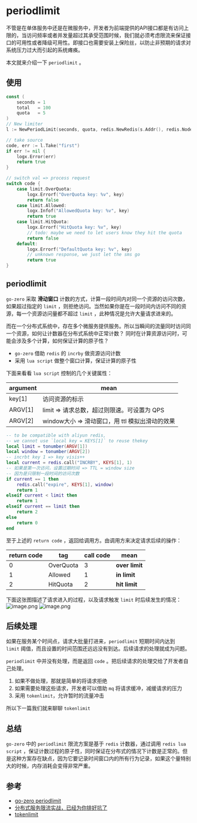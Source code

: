 # periodlimit

不管是在单体服务中还是在微服务中，开发者为前端提供的API接口都是有访问上限的，当访问频率或者并发量超过其承受范围时候，我们就必须考虑限流来保证接口的可用性或者降级可用性。即接口也需要安装上保险丝，以防止非预期的请求对系统压力过大而引起的系统瘫痪。


本文就来介绍一下 `periodlimit` 。
## 使用
```go
const (
    seconds = 1
    total   = 100
    quota   = 5
)
// New limiter
l := NewPeriodLimit(seconds, quota, redis.NewRedis(s.Addr(), redis.NodeType), "periodlimit")

// take source
code, err := l.Take("first")
if err != nil {
    logx.Error(err)
    return true
}

// switch val => process request
switch code {
	case limit.OverQuota:
		logx.Errorf("OverQuota key: %v", key)
		return false
	case limit.Allowed:
		logx.Infof("AllowedQuota key: %v", key)
		return true
	case limit.HitQuota:
		logx.Errorf("HitQuota key: %v", key)
		// todo: maybe we need to let users know they hit the quota
		return false
	default:
		logx.Errorf("DefaultQuota key: %v", key)
		// unknown response, we just let the sms go
    	return true
}
```
## periodlimit


`go-zero` 采取 **滑动窗口** 计数的方式，计算一段时间内对同一个资源的访问次数，如果超过指定的 `limit` ，则拒绝访问。当然如果你是在一段时间内访问不同的资源，每一个资源访问量都不超过 `limit` ，此种情况是允许大量请求进来的。


而在一个分布式系统中，存在多个微服务提供服务。所以当瞬间的流量同时访问同一个资源，如何让计数器在分布式系统中正常计数？ 同时在计算资源访问时，可能会涉及多个计算，如何保证计算的原子性？


- `go-zero` 借助 `redis` 的 `incrby` 做资源访问计数
- 采用 `lua script` 做整个窗口计算，保证计算的原子性



下面来看看 `lua script` 控制的几个关键属性：

| **argument** | **mean** |
| --- | --- |
| key[1] | 访问资源的标示 |
| ARGV[1] | limit => 请求总数，超过则限速。可设置为 QPS |
| ARGV[2] | window大小 => 滑动窗口，用 ttl 模拟出滑动的效果 |

```lua
-- to be compatible with aliyun redis, 
-- we cannot use `local key = KEYS[1]` to reuse thekey
local limit = tonumber(ARGV[1])
local window = tonumber(ARGV[2])
-- incrbt key 1 => key visis++
local current = redis.call("INCRBY", KEYS[1], 1)
-- 如果是第一次访问，设置过期时间 => TTL = window size
-- 因为是只限制一段时间的访问次数
if current == 1 then
    redis.call("expire", KEYS[1], window)
    return 1
elseif current < limit then
    return 1
elseif current == limit then
    return 2
else
    return 0
end
```
至于上述的 `return code` ，返回给调用方。由调用方来决定请求后续的操作：

| **return code** | **tag** | call code | **mean** |
| --- | --- | --- | --- |
| 0 | OverQuota | 3 | **over limit** |
| 1 | Allowed | 1 | **in limit** |
| 2 | HitQuota | 2 | **hit limit** |

下面这张图描述了请求进入的过程，以及请求触发 `limit` 时后续发生的情况：
![image.png](https://cdn.nlark.com/yuque/0/2020/png/261626/1605430483430-92415ed3-e88f-487d-8fd6-8c58a9abe334.png#align=left&display=inline&height=524&margin=%5Bobject%20Object%5D&name=image.png&originHeight=524&originWidth=1051&size=90836&status=done&style=none&width=1051)
![image.png](https://cdn.nlark.com/yuque/0/2020/png/261626/1605495120249-f6b05ac2-7090-47b0-a3c0-da50df6206dd.png#align=left&display=inline&height=557&margin=%5Bobject%20Object%5D&name=image.png&originHeight=557&originWidth=456&size=53785&status=done&style=none&width=456)
## 后续处理


如果在服务某个时间点，请求大批量打进来，`periodlimit` 短期时间内达到 `limit` 阈值，而且设置的时间范围还远远没有到达。后续请求的处理就成为问题。


`periodlimit` 中并没有处理，而是返回 `code` 。把后续请求的处理交给了开发者自己处理。


1. 如果不做处理，那就是简单的将请求拒绝
1. 如果需要处理这些请求，开发者可以借助 `mq` 将请求缓冲，减缓请求的压力
1. 采用 `tokenlimit`，允许暂时的流量冲击



所以下一篇我们就来聊聊 `tokenlimit`


## 总结
`go-zero` 中的 `periodlimit` 限流方案是基于 `redis` 计数器，通过调用 `redis lua script` ，保证计数过程的原子性，同时保证在分布式的情况下计数是正常的。但是这种方案存在缺点，因为它要记录时间窗口内的所有行为记录，如果这个量特别大的时候，内存消耗会变得非常严重。


## 参考


- [go-zero periodlimit](https://github.com/tal-tech/go-zero/blob/master/core/limit/periodlimit.go)
- [分布式服务限流实战，已经为你排好坑了](https://www.infoq.cn/article/Qg2tX8fyw5Vt-f3HH673)
- [tokenlimit](tokenlimit.md)





